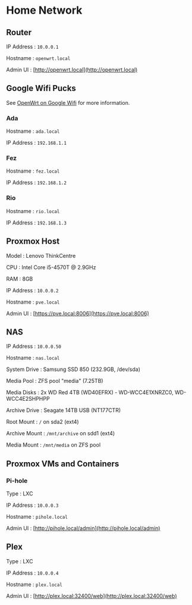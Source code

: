 # Home Network

## Router

IP Address
:   `10.0.0.1`

Hostname
:   `openwrt.local`

Admin UI
:   [http://openwrt.local](http://openwrt.local)

## Google Wifi Pucks

See [OpenWrt on Google Wifi](https://github.com/kkestell/openwrt-on-google-wifi) for more information.

### Ada

Hostname
:    `ada.local`

IP Address
:    `192.168.1.1`

### Fez

Hostname
:    `fez.local`

IP Address
:    `192.168.1.2`

### Rio

Hostname
:    `rio.local`

IP Address
:    `192.168.1.3`

## Proxmox Host

Model
:    Lenovo ThinkCentre

CPU
:    Intel Core i5-4570T @ 2.9GHz

RAM
:    8GB

IP Address
:   `10.0.0.2`

Hostname
:   `pve.local`

Admin UI
:   [https://pve.local:8006](https://pve.local:8006)

## NAS

IP Address
:   `10.0.0.50`

Hostname
:   `nas.local`

System Drive
:   Samsung SSD 850 (232.9GB, /dev/sda)

Media Pool
:   ZFS pool "media" (7.25TB)

Media Disks
:   2x WD Red 4TB (WD40EFRX) - WD-WCC4E1XNRZC0, WD-WCC4E2SHPHPP

Archive Drive
:   Seagate 14TB USB (NT177CTR)

Root Mount
:   `/` on sda2 (ext4)

Archive Mount
:   `/mnt/archive` on sdd1 (ext4)

Media Mount
:   `/mnt/media` on ZFS pool

## Proxmox VMs and Containers

### Pi-hole

Type
:   LXC

IP Address
:   `10.0.0.3`

Hostname
:   `pihole.local`

Admin UI
:   [http://pihole.local/admin](http://pihole.local/admin)

## Plex

Type
:   LXC

IP Address
:   `10.0.0.4`

Hostname
:   `plex.local`

Admin UI
:   [http://plex.local:32400/web](http://plex.local:32400/web)

